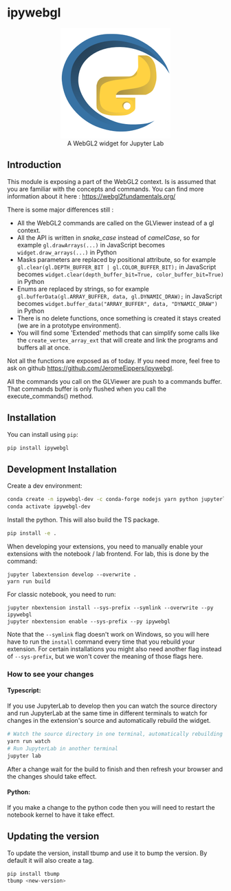 
# ipywebgl

<center>
<img src='logo_256.png'><br>
A WebGL2 widget for Jupyter Lab
</center>

## Introduction

This module is exposing a part of the WebGL2 context.  Is is assumed that you are familiar with the concepts and commands.
You can find more information about it here : https://webgl2fundamentals.org/

There is some major differences still :

- All the WebGL2 commands are called on the GLViewer instead of a gl context.
- All the API is written in *snake_case* instead of *camelCase*, so for example ``gl.drawArrays(...)`` in JavaScript becomes ``widget.draw_arrays(...)`` in Python
- Masks parameters are replaced by positional attribute, so for example ``gl.clear(gl.DEPTH_BUFFER_BIT | gl.COLOR_BUFFER_BIT);`` in JavaScript becomes ``widget.clear(depth_buffer_bit=True, color_buffer_bit=True)`` in Python
- Enums are replaced by strings, so for example ``gl.bufferData(gl.ARRAY_BUFFER, data, gl.DYNAMIC_DRAW);`` in JavaScript becomes ``widget.buffer_data("ARRAY_BUFFER", data, "DYNAMIC_DRAW")`` in Python
- There is no delete functions, once something is created it stays created (we are in a prototype environment).
- You will find some 'Extended' methods that can simplify some calls like the ``create_vertex_array_ext`` that will create and link the programs and buffers all at once.

Not all the functions are exposed as of today.
If you need more, feel free to ask on github https://github.com/JeromeEippers/ipywebgl.

All the commands you call on the GLViewer are push to a commands buffer. That commands buffer is only flushed when you call the execute_commands() method.

## Installation

You can install using `pip`:

```bash
pip install ipywebgl
```

## Development Installation

Create a dev environment:
```bash
conda create -n ipywebgl-dev -c conda-forge nodejs yarn python jupyterlab
conda activate ipywebgl-dev
```

Install the python. This will also build the TS package.
```bash
pip install -e .
```

When developing your extensions, you need to manually enable your extensions with the
notebook / lab frontend. For lab, this is done by the command:

```
jupyter labextension develop --overwrite .
yarn run build
```

For classic notebook, you need to run:

```
jupyter nbextension install --sys-prefix --symlink --overwrite --py ipywebgl
jupyter nbextension enable --sys-prefix --py ipywebgl
```

Note that the `--symlink` flag doesn't work on Windows, so you will here have to run
the `install` command every time that you rebuild your extension. For certain installations
you might also need another flag instead of `--sys-prefix`, but we won't cover the meaning
of those flags here.

### How to see your changes
#### Typescript:
If you use JupyterLab to develop then you can watch the source directory and run JupyterLab at the same time in different
terminals to watch for changes in the extension's source and automatically rebuild the widget.

```bash
# Watch the source directory in one terminal, automatically rebuilding when needed
yarn run watch
# Run JupyterLab in another terminal
jupyter lab
```

After a change wait for the build to finish and then refresh your browser and the changes should take effect.

#### Python:
If you make a change to the python code then you will need to restart the notebook kernel to have it take effect.

## Updating the version

To update the version, install tbump and use it to bump the version.
By default it will also create a tag.

```bash
pip install tbump
tbump <new-version>
```

